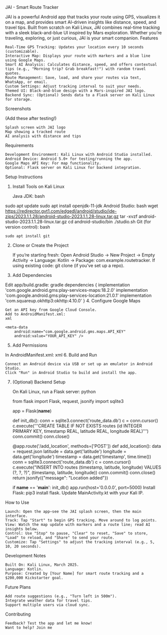 JAI - Smart Route Tracker

JAI is a powerful Android app that tracks your route using GPS, visualizes it on a map, and provides smart AI-driven insights like distance, speed, and travel tips. Built from scratch on Kali Linux, JAI combines real-time tracking with a sleek black-and-blue UI inspired by Mars exploration. Whether you’re traveling, exploring, or just curious, JAI is your smart companion.
Features

    Real-Time GPS Tracking: Updates your location every 10 seconds (customizable).
    Interactive Map: Displays your route with markers and a blue line using Google Maps.
    Smart AI Analysis: Calculates distance, speed, and offers contextual tips (e.g., "Morning trip? Grab breakfast!") with random travel quotes.
    Route Management: Save, load, and share your routes via text, WhatsApp, or email.
    Custom Settings: Adjust tracking interval to suit your needs.
    Themed UI: Black-and-blue design with a Mars-inspired JAI logo.
    Backend Sync: (Optional) Sends data to a Flask server on Kali Linux for storage.

Screenshots

(Add these after testing!)

    Splash screen with JAI logo
    Map showing a tracked route
    AI analysis with distance and tips

Requirements

    Development Environment: Kali Linux with Android Studio installed.
    Android Device: Android 5.0+ for testing/running the app.
    Google Maps API Key: For map functionality.
    Optional: Flask server on Kali Linux for backend integration.

Setup Instructions
1. Install Tools on Kali Linux

    Java JDK:
    bash

sudo apt update
sudo apt install openjdk-11-jdk
Android Studio:
bash
wget https://redirector.gvt1.com/edgedl/android/studio/ide-zips/2023.1.1.28/android-studio-2023.1.1.28-linux.tar.gz
tar -xvzf android-studio-2023.1.1.28-linux.tar.gz
cd android-studio/bin
./studio.sh
Git (for version control):
bash

    sudo apt install git

2. Clone or Create the Project

    If you’re starting fresh:
        Open Android Studio → New Project → Empty Activity → Language: Kotlin → Package: com.example.routetracker.
    If using existing code:
        git clone <your-repo> (if you’ve set up a repo).

3. Add Dependencies

Edit app/build.gradle:
gradle
dependencies {
    implementation 'com.google.android.gms:play-services-maps:18.2.0'
    implementation 'com.google.android.gms:play-services-location:21.0.1'
    implementation 'com.squareup.okhttp3:okhttp:4.10.0'
}
4. Configure Google Maps

    Get an API key from Google Cloud Console.
    Add to AndroidManifest.xml:
    xml

    <meta-data
        android:name="com.google.android.gms.maps.API_KEY"
        android:value="YOUR_API_KEY" />

5. Add Permissions

In AndroidManifest.xml:
xml
<uses-permission android:name="android.permission.ACCESS_FINE_LOCATION" />
<uses-permission android:name="android.permission.ACCESS_COARSE_LOCATION" />
<uses-permission android:name="android.permission.WRITE_EXTERNAL_STORAGE" />
<uses-permission android:name="android.permission.READ_EXTERNAL_STORAGE" />
6. Build and Run

    Connect an Android device via USB or set up an emulator in Android Studio.
    Click "Run" in Android Studio to build and install the app.

7. (Optional) Backend Setup

    On Kali Linux, run a Flask server:
    python

    from flask import Flask, request, jsonify
    import sqlite3

    app = Flask(__name__)

    def init_db():
        conn = sqlite3.connect('route_data.db')
        c = conn.cursor()
        c.execute('''CREATE TABLE IF NOT EXISTS routes (id INTEGER PRIMARY KEY, timestamp REAL, latitude REAL, longitude REAL)''')
        conn.commit()
        conn.close()

    @app.route('/add_location', methods=['POST'])
    def add_location():
        data = request.json
        latitude = data.get('latitude')
        longitude = data.get('longitude')
        timestamp = data.get('timestamp', time.time())
        conn = sqlite3.connect('route_data.db')
        c = conn.cursor()
        c.execute("INSERT INTO routes (timestamp, latitude, longitude) VALUES (?, ?, ?)", (timestamp, latitude, longitude))
        conn.commit()
        conn.close()
        return jsonify({"message": "Location added"})

    if __name__ == '__main__':
        init_db()
        app.run(host='0.0.0.0', port=5000)
    Install Flask: pip3 install flask.
    Update MainActivity.kt with your Kali IP.

How to Use

    Launch: Open the app—see the JAI splash screen, then the main interface.
    Track: Tap "Start" to begin GPS tracking. Move around to log points.
    View: Watch the map update with markers and a route line; read AI insights below.
    Control: Use "Stop" to pause, "Clear" to reset, "Save" to store, "Load" to reload, and "Share" to send your route.
    Customize: Tap "Settings" to adjust the tracking interval (e.g., 5, 10, 20 seconds).

Development Notes

    Built On: Kali Linux, March 2025.
    Language: Kotlin.
    Purpose: Created by [Your Name] for smart route tracking and a $200,000 Kickstarter goal.

Future Plans

    Add route suggestions (e.g., "Turn left in 500m").
    Integrate weather data for travel tips.
    Support multiple users via cloud sync.

Contributing

    Feedback? Test the app and let me know!
    Want to help? Join me
